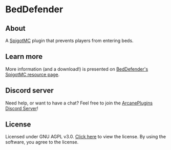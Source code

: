 # BedDefender

## About
A [SpigotMC](https://www.spigotmc.org) plugin that prevents players from entering beds.

## Learn more
More information (and a download!) is presented on [BedDefender's SpigotMC resource page]().

## Discord server
Need help, or want to have a chat? Feel free to join the [ArcanePlugins Discord Server](https://discord.io/arcaneplugins)!

## License
Licensed under GNU AGPL v3.0. [Click here]() to view the license. By using the software, you agree to the license.
